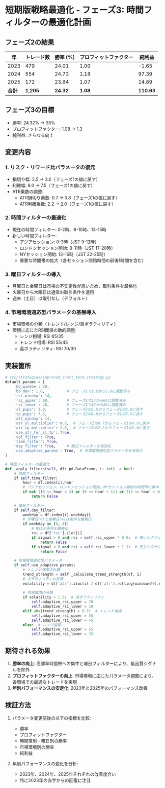 # 短期版戦略最適化 - フェーズ3: 時間フィルターの最適化計画

## フェーズ2の結果
| 年 | トレード数 | 勝率 (%) | プロフィットファクター | 純利益 |
| --- | --- | --- | --- | --- |
| 2023 | 479 | 24.01 | 1.00 | -1.65 |
| 2024 | 554 | 24.73 | 1.18 | 97.39 |
| 2025 | 172 | 23.84 | 1.07 | 14.89 |
| **合計** | **1,205** | **24.32** | **1.08** | **110.63** |

## フェーズ3の目標
- 勝率: 24.32% → 35%
- プロフィットファクター: 1.08 → 1.3
- 純利益: さらなる向上

## 変更内容

### 1. リスク・リワード比パラメータの復元
- 損切り幅: 2.5 → 3.0（フェーズ1の値に戻す）
- 利確幅: 8.0 → 7.5（フェーズ1の値に戻す）
- ATR乗数の調整:
  - ATR損切り乗数: 0.7 → 0.8（フェーズ1の値に戻す）
  - ATR利確乗数: 2.2 → 2.0（フェーズ1の値に戻す）

### 2. 時間フィルターの最適化
- 現在の時間フィルター: 0-2時、8-10時、13-15時
- 新しい時間フィルター:
  - アジアセッション: 0-3時（JST 9-12時）
  - ロンドンセッション開始: 8-11時（JST 17-20時）
  - NYセッション開始: 13-16時（JST 22-25時）
  - 重要な時間帯の拡大（各セッション開始時間の前後1時間を含む）

### 3. 曜日フィルターの導入
- 月曜日と金曜日は市場の不安定性が高いため、取引条件を厳格化
- 火曜日から木曜日は通常の取引条件を適用
- 週末（土日）は取引なし（デフォルト）

### 4. 市場環境適応型パラメータの基盤導入
- 市場環境の分類（トレンド/レンジ/高ボラティリティ）
- 環境に応じたRSI閾値の動的調整:
  - レンジ相場: RSI 65/35
  - トレンド相場: RSI 55/45
  - 高ボラティリティ: RSI 70/30

## 実装箇所
```python
# src/strategies/improved_short_term_strategy.py
default_params = {
    'bb_window': 20,
    'bb_dev': 1.8,          # フェーズ1で1.6から1.8に調整済み
    'rsi_window': 14,
    'rsi_upper': 60,        # フェーズ1で55から60に調整済み
    'rsi_lower': 40,        # フェーズ1で45から40に調整済み
    'sl_pips': 3.0,         # フェーズ2の2.5からフェーズ1の3.0に戻す
    'tp_pips': 7.5,         # フェーズ2の8.0からフェーズ1の7.5に戻す
    'atr_window': 14,
    'atr_sl_multiplier': 0.8,  # フェーズ2の0.7からフェーズ1の0.8に戻す
    'atr_tp_multiplier': 2.0,  # フェーズ2の2.2からフェーズ1の2.0に戻す
    'use_atr_for_sl_tp': True,
    'vol_filter': True,
    'time_filter': True,
    'day_filter': True,     # 曜日フィルターを有効化
    'use_adaptive_params': True,  # 市場環境適応型パラメータを有効化
}

# 時間フィルターの最適化
def _apply_filters(self, df: pd.DataFrame, i: int) -> bool:
    # 時間フィルター
    if self.time_filter:
        hour = df.index[i].hour
        # アジアセッション、ロンドンセッション開始、NYセッション開始の時間帯に集中
        if not ((0 <= hour < 3) or (8 <= hour < 11) or (13 <= hour < 16)):
            return False
            
    # 曜日フィルター
    if self.day_filter:
        weekday = df.index[i].weekday()
        # 月曜日(0)と金曜日(4)は条件を厳格化
        if weekday in [0, 4]:
            # RSIの条件を厳格化
            rsi = df['rsi'].iloc[i]
            if signal > 0 and rsi > self.rsi_upper * 0.9:  # 買いシグナルの場合
                return False
            if signal < 0 and rsi < self.rsi_lower * 1.1:  # 売りシグナルの場合
                return False
                
    # 市場環境適応型パラメータ
    if self.use_adaptive_params:
        # トレンド強度の計算
        trend_strength = self._calculate_trend_strength(df, i)
        # ボラティリティの計算
        volatility = df['atr'].iloc[i] / df['atr'].rolling(window=20).mean().iloc[i]
        
        # 市場環境の分類
        if volatility > 1.5:  # 高ボラティリティ
            self.adaptive_rsi_upper = 70
            self.adaptive_rsi_lower = 30
        elif abs(trend_strength) > 0.7:  # トレンド相場
            self.adaptive_rsi_upper = 55
            self.adaptive_rsi_lower = 45
        else:  # レンジ相場
            self.adaptive_rsi_upper = 65
            self.adaptive_rsi_lower = 35
```

## 期待される効果
1. **勝率の向上**: 高勝率時間帯への集中と曜日フィルターにより、低品質シグナルを除外
2. **プロフィットファクターの向上**: 市場環境に応じたパラメータ調整により、各環境での最適なトレードを実現
3. **年別パフォーマンスの安定化**: 2023年と2025年のパフォーマンス改善

## 検証方法
1. パラメータ変更前後の以下の指標を比較:
   - 勝率
   - プロフィットファクター
   - 時間帯別・曜日別の勝率
   - 市場環境別の勝率
   - 純利益

2. 年別パフォーマンスの変化を分析:
   - 2023年、2024年、2025年それぞれの改善度合い
   - 特に2023年の赤字からの回復に注目
